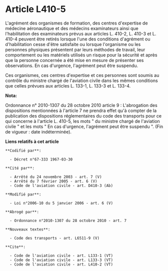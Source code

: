 # Article L410-5

L'agrément des organismes de formation, des centres d'expertise de médecine aéronautique et des médecins examinateurs ainsi
que l'habilitation des examinateurs prévus aux articles L. 410-2, L. 410-3 et L. 410-4 peuvent être retirés lorsque l'une des
conditions d'agrément ou d'habilitation cesse d'être satisfaite ou lorsque l'organisme ou les personnes physiques présentent
par leurs méthodes de travail, leur comportement ou les matériels utilisés un risque pour la sécurité et après que la
personne concernée a été mise en mesure de présenter ses observations. En cas d'urgence, l'agrément peut être suspendu. 

Ces organismes, ces centres d'expertise et ces personnes sont soumis au contrôle du ministre chargé de l'aviation civile dans
les mêmes conditions que celles prévues aux articles L. 133-1, L. 133-3 et L. 133-4.

**Nota:**

Ordonnance n° 2010-1307 du 28 octobre 2010 article 9 : L'abrogation des dispositions mentionnées à l'article 7 ne prendra
effet qu'à compter de la publication des dispositions réglementaires du code des transports pour ce qui concerne à l'article
L. 410-5, les mots " du ministre chargé de l'aviation civile " et les mots " En cas d'urgence, l'agrément peut être suspendu
". (Fin de vigueur : date indéterminée).

**Liens relatifs à cet article**

	**Codifié par**:

	  - Décret n°67-333 1967-03-30

	**Cité par**:

	  - Arrêté du 24 novembre 2003 - art. 7 (V)
	  - Arrêté du 7 février 2005 - art. 6 (V)
	  - Code de l'aviation civile - art. D410-3 (Ab)

	**Modifié par**:

	  - Loi n°2006-10 du 5 janvier 2006 - art. 6 (V)

	**Abrogé par**:

	  - Ordonnance n°2010-1307 du 28 octobre 2010 - art. 7

	**Nouveaux textes**:

	  - Code des transports - art. L6511-9 (V)

	**Cite**:

	  - Code de l'aviation civile - art. L133-1 (VT)
	  - Code de l'aviation civile - art. L133-3 (VT)
	  - Code de l'aviation civile - art. L410-2 (VT)
